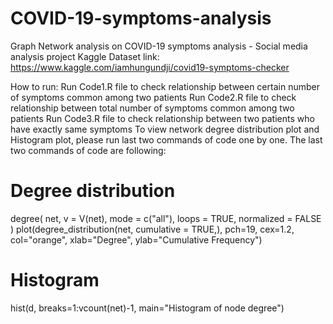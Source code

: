 # COVID-19-symptoms-analysis
Graph Network analysis on COVID-19 symptoms analysis - Social media analysis project
Kaggle Dataset link: https://www.kaggle.com/iamhungundji/covid19-symptoms-checker

How to run:
Run Code1.R file to check relationship between certain number of symptoms common among two patients
Run Code2.R file to check relationship between total number of symptoms common among two patients
Run Code3.R file to check relationship between two patients who have exactly same symptoms
To view network degree distribution plot and Histogram plot, please run last two commands of code one by one.
The last two commands of code are following:

# Degree distribution
degree(
  net,
  v = V(net),
  mode = c("all"),
  loops = TRUE,
  normalized = FALSE
)
plot(degree_distribution(net, cumulative = TRUE,), pch=19, cex=1.2, 
     col="orange", xlab="Degree", ylab="Cumulative Frequency")

# Histogram
hist(d, breaks=1:vcount(net)-1, main="Histogram of node degree")
